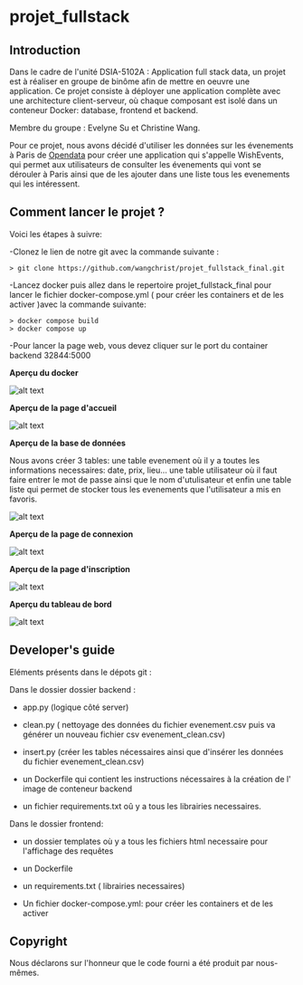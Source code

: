 # projet_fullstack

## Introduction

Dans le cadre de l'unité DSIA-5102A : Application full stack data, un projet est à réaliser en groupe de binôme afin de mettre en oeuvre une application. Ce projet consiste à déployer une application complète avec une architecture client-serveur, où chaque composant est isolé dans un conteneur Docker: database, frontend et backend. 

Membre du groupe : Evelyne Su et Christine Wang.

Pour ce projet, nous avons décidé d'utiliser les données sur les évenements à Paris de [Opendata](https://opendata.paris.fr/explore/dataset/que-faire-a-paris-/export/?disjunctive.tags&disjunctive.address_name&disjunctive.address_zipcode&disjunctive.address_city&disjunctive.pmr&disjunctive.blind&disjunctive.deaf&disjunctive.transport&disjunctive.price_type&disjunctive.access_type&disjunctive.programs&basemap=jawg.dark&location=4,28.07198,-2.90039) pour créer une application qui s'appelle WishEvents, qui permet aux utilisateurs de consulter les évenements qui vont se dérouler à Paris ainsi que de les ajouter dans une liste tous les evenements qui les intéressent.

## Comment lancer le projet ?
Voici les étapes à suivre:

-Clonez le lien de notre git avec la commande suivante : 

 ```
> git clone https://github.com/wangchrist/projet_fullstack_final.git

```
-Lancez docker puis allez dans le repertoire projet_fullstack_final pour lancer le fichier docker-compose.yml ( pour créer les containers et de les activer )avec la commande suivante:

 ```
> docker compose build
> docker compose up

```
-Pour lancer la page web, vous devez cliquer sur le port du container backend 32844:5000

**Aperçu du docker**

![alt text](docker.jpeg)

**Aperçu de la page d'accueil**

![alt text](accueil.png)

**Aperçu de la base de données**

Nous avons créer 3 tables: une table evenement où il y a toutes les informations necessaires: date, prix, lieu... une table utilisateur où il faut faire entrer le mot de passe ainsi que le nom d'utulisateur et enfin une table liste qui permet de stocker tous les evenements que l'utilisateur a mis en favoris.

![alt text](database.png)

**Aperçu de la page de connexion**

![alt text](connexion.png)

**Aperçu de la page d'inscription**

![alt text](inscription.png)

**Aperçu du tableau de bord**

![alt text](tableau_de_bord.png)

## Developer's guide

Eléments présents dans le dépots git :

Dans le dossier dossier backend :
- app.py (logique côté server)

- clean.py ( nettoyage des données du fichier evenement.csv puis va générer un nouveau fichier csv evenement_clean.csv)

- insert.py (créer les tables nécessaires ainsi que d'insérer les données du fichier evenement_clean.csv)

- un Dockerfile qui contient les instructions nécessaires à la création de l' image de conteneur backend

- un fichier requirements.txt oû y a tous les librairies necessaires.

Dans le dossier frontend: 

- un dossier templates où y a tous les fichiers html necessaire pour l'affichage des requêtes
- un Dockerfile 
- un requirements.txt ( librairies necessaires)

- Un fichier docker-compose.yml: pour créer les containers et de les activer


## Copyright

Nous déclarons sur l'honneur que le code fourni a été produit par nous-mêmes.












